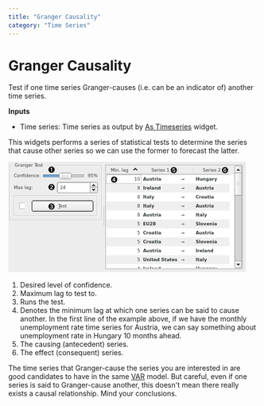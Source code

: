 ```yaml
---
title: "Granger Causality"
category: "Time Series"
---
```

Granger Causality
=================

Test if one time series Granger-causes (i.e. can be an indicator of) another time series.

**Inputs**

- Time series: Time series as output by [As Timeseries](/widget-catalog/time-series/as_timeseries) widget.

This widgets performs a series of statistical tests to determine the series that cause other series so we can use the former to forecast the latter.

![](/widget-catalog/time-series/images/granger-causality-stamped.png)

1. Desired level of confidence.
2. Maximum lag to test to.
3. Runs the test.
4. Denotes the minimum lag at which one series can be said to cause another. In the first line of the example above, if we have the monthly unemployment rate time series for Austria, we can say something about unemployment rate in Hungary 10 months ahead.
5. The causing (antecedent) series.
6. The effect (consequent) series.

The time series that Granger-cause the series you are interested in are good candidates to have in the same [VAR](/widget-catalog/time-series/var) model. But careful, even if one series is said to Granger-cause another, this doesn't mean there really exists a causal relationship. Mind your conclusions.

